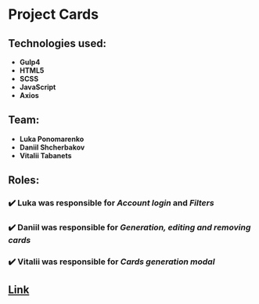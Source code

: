 # Project Cards

## **Technologies used:**

- **Gulp4**
- **HTML5**
- **SCSS**
- **JavaScript**
- **Axios**

## **Team:**

- **Luka Ponomarenko**
- **Daniil Shcherbakov**
- **Vitalii Tabanets**

## **Roles:**

### **✔️ Luka was responsible for ***Account login*** and ***Filters*****
### **✔️ Daniil was responsible for ***Generation, editing and removing cards*****
### **✔️ Vitalii was responsible for ***Cards generation modal*****

## [Link](https://yalukaiwo.github.io/doctorappointments/)
